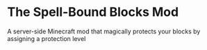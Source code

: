 # The Spell-Bound Blocks Mod
A server-side Minecraft mod that magically protects your blocks by assigning a protection level
